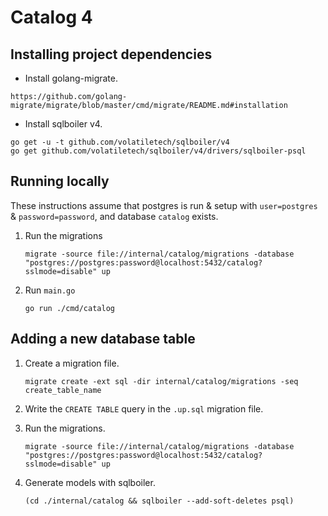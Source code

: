 # Catalog 4

## Installing project dependencies

- Install golang-migrate.

```
https://github.com/golang-migrate/migrate/blob/master/cmd/migrate/README.md#installation
```

- Install sqlboiler v4.

```
go get -u -t github.com/volatiletech/sqlboiler/v4
go get github.com/volatiletech/sqlboiler/v4/drivers/sqlboiler-psql
```

## Running locally

These instructions assume that postgres is run & setup with `user=postgres` & `password=password`, and database `catalog` exists.

1. Run the migrations

   ```
   migrate -source file://internal/catalog/migrations -database "postgres://postgres:password@localhost:5432/catalog?sslmode=disable" up
   ```

1. Run `main.go`

   ```
   go run ./cmd/catalog
   ```

## Adding a new database table

1. Create a migration file.

   ```
   migrate create -ext sql -dir internal/catalog/migrations -seq create_table_name
   ```

1. Write the `CREATE TABLE` query in the `.up.sql` migration file.

1. Run the migrations.

   ```
   migrate -source file://internal/catalog/migrations -database "postgres://postgres:password@localhost:5432/catalog?sslmode=disable" up
   ```

1. Generate models with sqlboiler.

   ```
   (cd ./internal/catalog && sqlboiler --add-soft-deletes psql)
   ```
